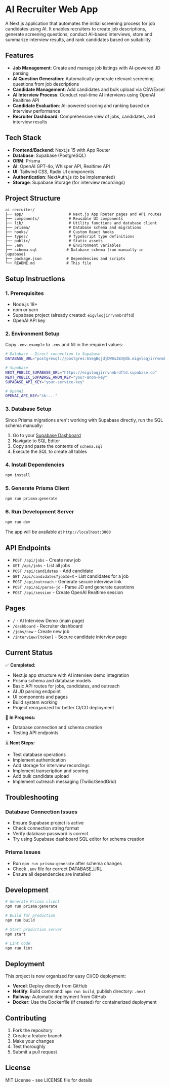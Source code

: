 # AI Recruiter Web App

A Next.js application that automates the initial screening process for job candidates using AI. It enables recruiters to create job descriptions, generate screening questions, conduct AI-based interviews, store and summarize interview results, and rank candidates based on suitability.

## Features

- **Job Management**: Create and manage job listings with AI-powered JD parsing
- **AI Question Generation**: Automatically generate relevant screening questions from job descriptions
- **Candidate Management**: Add candidates and bulk upload via CSV/Excel
- **AI Interview Process**: Conduct real-time AI interviews using OpenAI Realtime API
- **Candidate Evaluation**: AI-powered scoring and ranking based on interview performance
- **Recruiter Dashboard**: Comprehensive view of jobs, candidates, and interview results

## Tech Stack

- **Frontend/Backend**: Next.js 15 with App Router
- **Database**: Supabase (PostgreSQL)
- **ORM**: Prisma
- **AI**: OpenAI GPT-4o, Whisper API, Realtime API
- **UI**: Tailwind CSS, Radix UI components
- **Authentication**: NextAuth.js (to be implemented)
- **Storage**: Supabase Storage (for interview recordings)

## Project Structure

```
ai-recruiter/
├── app/                    # Next.js App Router pages and API routes
├── components/             # Reusable UI components
├── lib/                    # Utility functions and database client
├── prisma/                 # Database schema and migrations
├── hooks/                  # Custom React hooks
├── types/                  # TypeScript type definitions
├── public/                 # Static assets
├── .env                    # Environment variables
├── schema.sql             # Database schema (run manually in Supabase)
├── package.json           # Dependencies and scripts
└── README.md              # This file
```

## Setup Instructions

### 1. Prerequisites

- Node.js 18+ 
- npm or yarn
- Supabase project (already created: `eigvloqjirrvnmbrdftd`)
- OpenAI API key

### 2. Environment Setup

Copy `.env.example` to `.env` and fill in the required values:

```bash
# Database - Direct connection to Supabase
DATABASE_URL="postgresql://postgres:6SegBqjdjbW8sZB3@db.eigvloqjirrvnmbrdftd.supabase.co:5432/postgres"

# Supabase
NEXT_PUBLIC_SUPABASE_URL="https://eigvloqjirrvnmbrdftd.supabase.co"
NEXT_PUBLIC_SUPABASE_ANON_KEY="your-anon-key"
SUPABASE_API_KEY="your-service-key"

# OpenAI
OPENAI_API_KEY="sk-..."
```

### 3. Database Setup

Since Prisma migrations aren't working with Supabase directly, run the SQL schema manually:

1. Go to your [Supabase Dashboard](https://supabase.com/dashboard/project/eigvloqjirrvnmbrdftd)
2. Navigate to SQL Editor
3. Copy and paste the contents of `schema.sql`
4. Execute the SQL to create all tables

### 4. Install Dependencies

```bash
npm install
```

### 5. Generate Prisma Client

```bash
npm run prisma:generate
```

### 6. Run Development Server

```bash
npm run dev
```

The app will be available at `http://localhost:3000`

## API Endpoints

- `POST /api/jobs` - Create new job
- `GET /api/jobs` - List all jobs
- `POST /api/candidates` - Add candidate
- `GET /api/candidates?jobId=X` - List candidates for a job
- `POST /api/outreach` - Generate secure interview link
- `POST /api/ai/parse-jd` - Parse JD and generate questions
- `POST /api/session` - Create OpenAI Realtime session

## Pages

- `/` - AI Interview Demo (main page)
- `/dashboard` - Recruiter dashboard
- `/jobs/new` - Create new job
- `/interview/[token]` - Secure candidate interview page

## Current Status

✅ **Completed:**
- Next.js app structure with AI interview demo integration
- Prisma schema and database models
- Basic API routes for jobs, candidates, and outreach
- AI JD parsing endpoint
- UI components and pages
- Build system working
- Project reorganized for better CI/CD deployment

🔄 **In Progress:**
- Database connection and schema creation
- Testing API endpoints

⏳ **Next Steps:**
- Test database operations
- Implement authentication
- Add storage for interview recordings
- Implement transcription and scoring
- Add bulk candidate upload
- Implement outreach messaging (Twilio/SendGrid)

## Troubleshooting

### Database Connection Issues
- Ensure Supabase project is active
- Check connection string format
- Verify database password is correct
- Try using Supabase dashboard SQL editor for schema creation

### Prisma Issues
- Run `npm run prisma:generate` after schema changes
- Check `.env` file for correct DATABASE_URL
- Ensure all dependencies are installed

## Development

```bash
# Generate Prisma client
npm run prisma:generate

# Build for production
npm run build

# Start production server
npm start

# Lint code
npm run lint
```

## Deployment

This project is now organized for easy CI/CD deployment:

- **Vercel**: Deploy directly from GitHub
- **Netlify**: Build command: `npm run build`, publish directory: `.next`
- **Railway**: Automatic deployment from GitHub
- **Docker**: Use the Dockerfile (if created) for containerized deployment

## Contributing

1. Fork the repository
2. Create a feature branch
3. Make your changes
4. Test thoroughly
5. Submit a pull request

## License

MIT License - see LICENSE file for details
